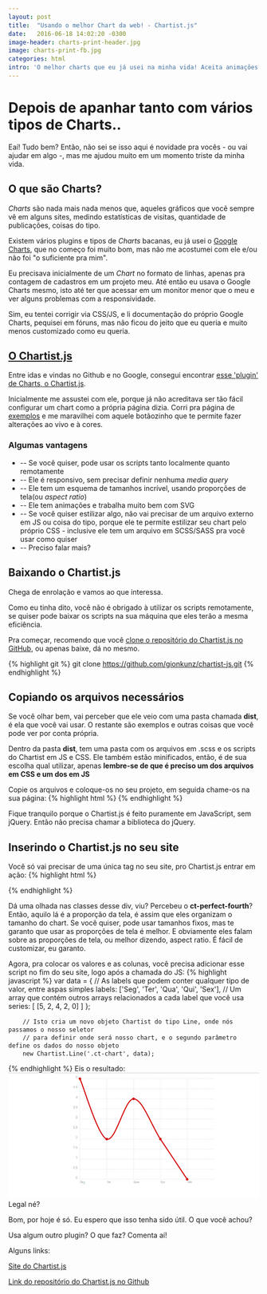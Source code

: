 ```yaml
---
layout: post
title:  "Usando o melhor Chart da web! - Chartist.js"
date:   2016-06-18 14:02:20 -0300
image-header: charts-print-header.jpg
image: charts-print-fb.jpg
categories: html
intro: 'O melhor charts que eu já usei na minha vida! Aceita animações e SVG, estilização via CSS, fácil inserção e...'
---
```

# Depois de apanhar tanto com vários tipos de Charts..
Eaí! Tudo bem?
Então, não sei se isso aqui é novidade pra vocês - ou vai ajudar em algo -, mas me ajudou muito em um momento triste da minha vida.

## O que são Charts?
*Charts* são nada mais nada menos que, aqueles gráficos que vocẽ sempre vê em alguns sites, medindo estatísticas de visitas, quantidade de publicações, coisas do tipo. 

Existem vários plugins e tipos de *Charts* bacanas, eu já usei o [Google Charts](https://developers.google.com/chart/), que no começo foi muito bom, mas não me acostumei com ele e/ou não foi "o suficiente pra mim".

Eu precisava inicialmente de um *Chart* no formato de linhas, apenas pra contagem de cadastros em um projeto meu. Até então eu usava o Google Charts mesmo, isto até ter que acessar em um monitor menor que o meu e ver alguns problemas com a responsividade.

Sim, eu tentei corrigir via CSS/JS, e li documentação do próprio Google Charts, pequisei em fóruns, mas não ficou do jeito que eu queria e muito menos customizado como eu queria.

## [O Chartist.js](http://gionkunz.github.io/chartist-js/)
Entre idas e vindas no Github e no Google, consegui encontrar [esse 'plugin' de Charts, o Chartist.js](http://gionkunz.github.io/chartist-js/).

Inicialmente me assustei com ele, porque já não acreditava ser tão fácil configurar um chart como a própria página dizia. Corri pra página de [exemplos](http://gionkunz.github.io/chartist-js/examples.html) e me maravilhei com aquele botãozinho que te permite fazer alterações ao vivo e à cores.

### Algumas vantagens
- --	Se você quiser, pode usar os scripts tanto localmente quanto remotamente
- --	Ele é responsivo, sem precisar definir nenhuma *media query*
- --	Ele tem um esquema de tamanhos incrível, usando proporções de tela(ou *aspect ratio*)
- --	Ele tem animações e trabalha muito bem com SVG
- --	Se você quiser estilizar algo, não vai precisar de um arquivo externo em JS ou coisa do tipo, porque ele te permite estilizar seu chart pelo próprio CSS - inclusive ele tem um arquivo em SCSS/SASS pra você usar como quiser
- --	Preciso falar mais?

## Baixando o Chartist.js
Chega de enrolação e vamos ao que interessa.

Como eu tinha dito, você não é obrigado à utilizar os scripts remotamente, se quiser pode baixar os scripts na sua máquina que eles terão a mesma eficiência. 

Pra começar, recomendo que você [clone o repositório do Chartist.js no GitHub](https://github.com/gionkunz/chartist-js), ou apenas baixe, dá no mesmo.

{% highlight git %}
	git clone https://github.com/gionkunz/chartist-js.git
{% endhighlight %}

## Copiando os arquivos necessários
Se você olhar bem, vai perceber que ele veio com uma pasta chamada __dist__, é ela que você vai usar. O restante são exemplos e outras coisas que você pode ver por conta própria.

Dentro da pasta __dist__, tem uma pasta com os arquivos em .scss e os scripts do Chartist em JS e CSS. Ele também estão minificados, então, é de sua escolha qual utilizar, apenas __lembre-se de que é preciso um dos arquivos em CSS e um dos em JS__

Copie os arquivos e coloque-os no seu projeto, em seguida chame-os na sua página:
{% highlight html %}
	<html>
		<head>
			<title>Título</title>
			<!-- link do chartist.css aqui -->
		</head>
		<body>
			<!-- conteúdo do seu site -->
			<!-- link do chartist.js aqui, ele precisa ficar no fim da página -->
		</body>
	</html>
{% endhighlight %}

Fique tranquilo porque o Chartist.js é feito puramente em JavaScript, sem jQuery. Então não precisa chamar a biblioteca do jQuery.

## Inserindo o Chartist.js no seu site
Você só vai precisar de uma única tag no seu site, pro Chartist.js entrar em ação:
{% highlight html %}
	<div class="ct-chart ct-perfect-fourth"></div>
{% endhighlight %}

Dá uma olhada nas classes desse div, viu? Percebeu o __ct-perfect-fourth__?
Então, aquilo lá é a proporção da tela, é assim que eles organizam o tamanho do chart. 
Se você quiser, pode usar tamanhos fixos, mas te garanto que usar as proporções de tela é melhor. E obviamente eles falam sobre as proporções de tela, ou melhor dizendo, aspect ratio. É fácil de customizar, eu garanto.

Agora, pra colocar os valores e as colunas, você precisa adicionar esse script no fim do seu site, logo após a chamada do JS:
{% highlight javascript %}
		var data = {
		  // As labels que podem conter qualquer tipo de valor, entre aspas simples
		  labels: ['Seg', 'Ter', 'Qua', 'Qui', 'Sex'],
		  // Um array que contém outros arrays relacionados a cada label que você usa
		  series: [
		    [5, 2, 4, 2, 0]
		  ]
		};

		// Isto cria um novo objeto Chartist do tipo Line, onde nós passamos o nosso seletor
		// para definir onde será nosso chart, e o segundo parâmetro define os dados do nosso objeto
		new Chartist.Line('.ct-chart', data);
{% endhighlight %}
Eis o resultado:
![Resultado do Line Charts](../img/posts/charts-print.jpg)
Legal né?

Bom, por hoje é só.
Eu espero que isso tenha sido útil. O que você achou?

Usa algum outro plugin? O que faz? Comenta aí!

Alguns links:

[Site do Chartist.js](http://gionkunz.github.io/chartist-js)

[Link do repositório do Chartist.js no Github](https://github.com/gionkunz/chartist-js)
